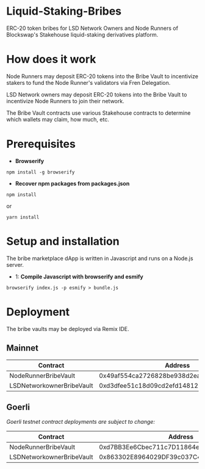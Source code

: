# Liquid-Staking-Bribes
ERC-20 token bribes for LSD Network Owners and Node Runners of Blockswap's Stakehouse liquid-staking derivatives platform.

# How does it work
Node Runners may deposit ERC-20 tokens into the Bribe Vault to incentivize stakers to fund the Node Runner's validators via Fren Delegation.

LSD Network owners may deposit ERC-20 tokens into the Bribe Vault to incentivize Node Runners to join their network.

The Bribe Vault contracts use various Stakehouse contracts to determine which wallets may claim, how much, etc.

# Prerequisites

- **Browserify**
```
npm install -g browserify
```

- **Recover npm packages from packages.json**
```
npm install
```

or

```
yarn install
```

# Setup and installation
The bribe marketplace dApp is written in Javascript and runs on a Node.js server.

- 1: **Compile Javascript with browserify and esmify**
```
browserify index.js -p esmify > bundle.js
```

# Deployment
The bribe vaults may be deployed via Remix IDE.

## Mainnet


| Contract    | Address     |
| ----------- | ----------- |
| NodeRunnerBribeVault        | 0x49af554ca2726828be938d2ea3229b1c47f471bf  |
| LSDNetworkownerBribeVault   | 0xd3dfee51c18d09cd2efd1481295df85758280144  |

## Goerli

*Goerli testnet contract deployments are subject to change:*

| Contract    | Address     |
| ----------- | ----------- |
| NodeRunnerBribeVault        | 0xd7BB3Ee6Cbec711c7D11864eF0A89A041ed65D69  |
| LSDNetworkownerBribeVault   | 0x863302E8964029DF39c037C49308E5beEaC1F7c7  |
